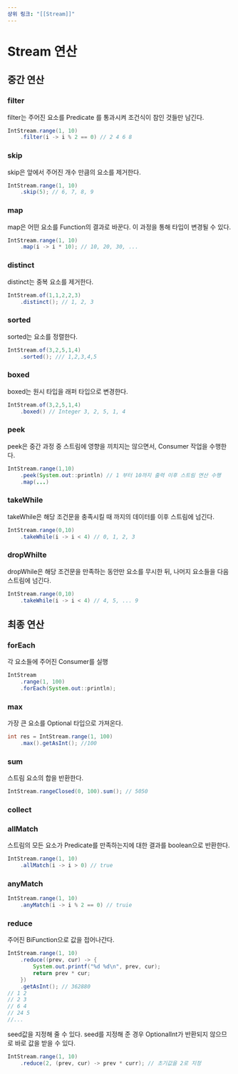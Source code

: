 ```yaml
---
상위 링크: "[[Stream]]"
---
```

# Stream 연산

## 중간 연산
### filter
filter는 주어진 요소를 Predicate 를 통과시켜 조건식이 참인 것들만 남긴다.
```java
IntStream.range(1, 10)
	.filter(i -> i % 2 == 0) // 2 4 6 8
```

### skip
skip은 앞에서 주어진 개수 만큼의 요소를 제거한다.
```java
IntStream.range(1, 10)
	.skip(5); // 6, 7, 8, 9
```

### map
map은 어떤 요소를 Function의 결과로 바꾼다. 이 과정을 통해 타입이 변경될 수 있다.
```java
IntStream.range(1, 10)
	.map(i -> i * 10); // 10, 20, 30, ...
```

### distinct
distinct는 중복 요소를 제거한다.
```java
IntStream.of(1,1,2,2,3)
	.distinct(); // 1, 2, 3
```

### sorted
sorted는 요소를 정렬한다.
```java
IntStream.of(3,2,5,1,4)
	.sorted(); /// 1,2,3,4,5
```

### boxed
boxed는 원시 타입을 래퍼 타입으로 변경한다.
```java
IntStream.of(3,2,5,1,4)
	.boxed() // Integer 3, 2, 5, 1, 4
```

### peek
peek은 중간 과정 중 스트림에 영향을 끼치지는 않으면서, Consumer 작업을 수행한다.
```java
IntStream.range(1,10)
	.peek(System.out::println) // 1 부터 10까지 출력 이후 스트림 연산 수행
	.map(...)
```

### takeWhile
takeWhile은 해당 조건문을 충족시킬 때 까지의 데이터를 이후 스트림에 넘긴다.
```java
IntStream.range(0,10)
	.takeWhile(i -> i < 4) // 0, 1, 2, 3
```

### dropWhilte
dropWhile은 해당 조건문을 만족하는 동안만 요소를 무시한 뒤, 나머지 요소들을 다음 스트림에 넘긴다.
```java
IntStream.range(0,10)
	.takeWhile(i -> i < 4) // 4, 5, ... 9
```


## 최종 연산
###  forEach
각 요소들에 주어진 Consumer를 실행
```java
IntStream
	.range(1, 100)
	.forEach(System.out::println);
```

### max
가장 큰 요소를 Optional 타입으로 가져온다.
```java
int res = IntStream.range(1, 100)
	.max().getAsInt(); //100
```

### sum
스트림 요소의 합을 반환한다.
```java
IntStream.rangeClosed(0, 100).sum(); // 5050
```

### collect

### allMatch
스트림의 모든 요소가 Predicate를 만족하는지에 대한 결과를 boolean으로 반환한다.
```java
IntStream.range(1, 10)
	.allMatch(i -> i > 0) // true
```

### anyMatch
```java
IntStream.range(1, 10)
	.anyMatch(i -> i % 2 == 0) // truie
```

### reduce
주어진 BiFunction으로 값을 접어나간다.
```java
IntStream.range(1, 10)
	.reduce((prev, cur) -> {
		System.out.printf("%d %d\n", prev, cur); 
		return prev * cur;
	})
	.getAsInt(); // 362880
// 1 2
// 2 3
// 6 4
// 24 5
//... 
```

seed값을 지정해 줄 수 있다. seed를 지정해 준 경우 OptionalInt가 반환되지 않으므로 바로 값을 받을 수 있다.
```java
IntStream.range(1, 10) 
	.reduce(2, (prev, cur) -> prev * curr); // 초기값을 2로 지정
```